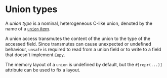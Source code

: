 # Union types

A *union type* is a nominal, heterogeneous C-like union, denoted by the name of
a [`union` item].

A union access transmutes the content of the union to the type of the accessed
field. Since transmutes can cause unexpected or undefined behaviour, `unsafe` is
required to read from a union field or to write to a field that doesn't
implement [`Copy`].

The memory layout of a `union` is undefined by default, but the `#[repr(...)]`
attribute can be used to fix a layout.

[`Copy`]: ../special-types-and-traits.md#copy
[`union` item]: ../items/unions.md
